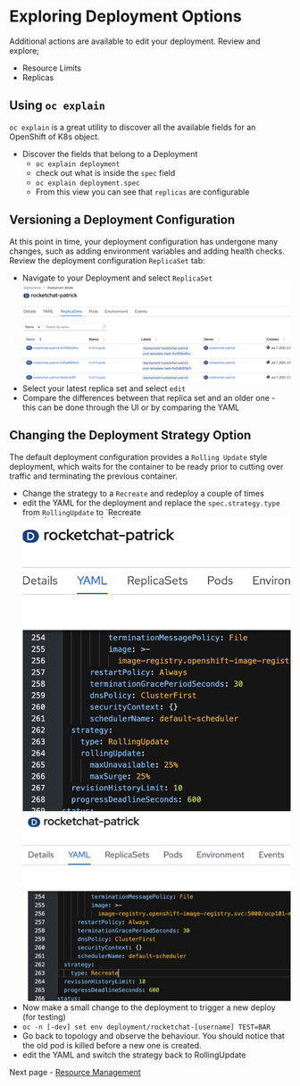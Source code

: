 
# Exploring Deployment Options
Additional actions are available to edit your deployment. Review and explore; 
  - Resource Limits
  - Replicas

## Using `oc explain`

`oc explain` is a great utility to discover all the available fields for an
OpenShift of K8s object. 

- Discover the fields that belong to a Deployment
  - `oc explain deployment`
  - check out what is inside the `spec` field
  - `oc explain deployment.spec`
  - From this view you can see that `replicas` are configurable 

## Versioning a Deployment Configuration
At this point in time, your deployment configuration has undergone many changes, such as adding environment variables and adding health checks. 
Review the deployment configuration `ReplicaSet` tab: 
  - Navigate to your Deployment and select `ReplicaSet`
  ![](./images/04_deployment_configuration.png)
  - Select your latest replica set and select `edit`
  - Compare the differences between that replica set and an older one - this can be done through the UI or by comparing the YAML

## Changing the Deployment Strategy Option
The default deployment configuration provides a `Rolling Update` style deployment, which waits for the container to be ready prior to 
cutting over traffic and terminating the previous container. 

  - Change the strategy to a `Recreate` and redeploy a couple of times
  - edit the YAML for the deployment and replace the `spec.strategy.type` from `RollingUpdate` to `Recreate
![](./images/04_deploy_strategy_01.png)
![](./images/04_deploy_strategy_02.png)
  - Now make a small change to the deployment to trigger a new deploy (for testing)
  - `oc -n [-dev] set env deployment/rocketchat-[username] TEST=BAR`
  - Go back to topology and observe the behaviour. You should notice that the old pod is killed before a new one is created.
  - edit the YAML and switch the strategy back to RollingUpdate

Next page - [Resource Management](./05_resource_management.md)
